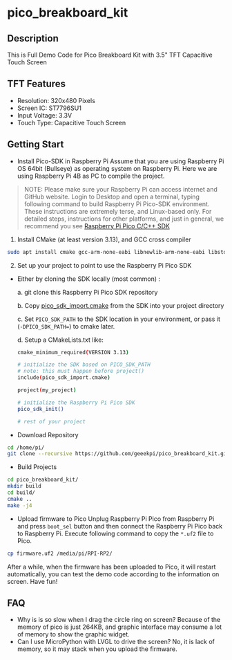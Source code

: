 # pico_breakboard_kit
## Description
This is Full Demo Code for Pico Breakboard Kit with 3.5" TFT Capacitive Touch Screen
## TFT Features
* Resolution: 320x480 Pixels
* Screen IC: ST7796SU1
* Input Voltage: 3.3V 
* Touch Type: Capacitive Touch Screen

## Getting Start
* Install Pico-SDK in Raspberry Pi 
Assume that you are using Raspberry Pi OS 64bit (Bullseye) as operating system on Raspberry Pi. Here we are using Raspberry Pi 4B as PC to compile the project.

> NOTE: Please make sure your Raspberry Pi can access internet and GitHub website. 
Login to Desktop and open a terminal, typing following command to build Raspberry Pi Pico-SDK environment.
These instructions are extremely terse, and Linux-based only. 
For detailed steps, instructions for other platforms, and just in general, we recommend you see [Raspberry Pi Pico C/C++ SDK](https://rptl.io/pico-c-sdk)
1. Install CMake (at least version 3.13), and GCC cross compiler

```bash 
sudo apt install cmake gcc-arm-none-eabi libnewlib-arm-none-eabi libstdc++-arm-none-eabi-newlib
```
2. Set up your project to point to use the Raspberry Pi Pico SDK

  * Either by cloning the SDK locally (most common) :

    a. git clone this Raspberry Pi Pico SDK repository

    b. Copy [pico_sdk_import.cmake](https://github.com/raspberrypi/pico-sdk/blob/master/external/pico_sdk_import.cmake) from the SDK into your project directory

    c. Set `PICO_SDK_PATH` to the SDK location in your environment, or pass it (`-DPICO_SDK_PATH=`) to cmake later.

    d. Setup a CMakeLists.txt like:
    ```bash
    cmake_minimum_required(VERSION 3.13)

    # initialize the SDK based on PICO_SDK_PATH
    # note: this must happen before project()
    include(pico_sdk_import.cmake)

    project(my_project)

    # initialize the Raspberry Pi Pico SDK
    pico_sdk_init()

    # rest of your project
    ```
* Download Repository 
```bash
cd /home/pi/
git clone --recursive https://github.com/geeekpi/pico_breakboard_kit.git
```

* Build Projects
```bash
cd pico_breakboard_kit/
mkdir build
cd build/
cmake ..
make -j4
```

* Upload firmware to Pico 
Unplug Raspberry Pi Pico from Raspberry Pi and press `boot_sel` button and then connect the Raspberry Pi Pico back to Raspberry Pi.
Execute following command to copy the `*.uf2` file to Pico. 
```bash
cp firmware.uf2 /media/pi/RPI-RP2/
```
After a while, when the firmware has been uploaded to Pico, it will restart automatically, you can test the demo code according to the information on screen. 
Have fun!
## FAQ
* Why is is so slow when I drag the circle ring on screen? 
Because of the memory of pico is just 264KB, and graphic interface may consume a lot of memory to show the graphic widget. 
* Can I use MicroPython with LVGL to drive the screen?
No, it is lack of memory, so it may stack when you upload the firmware. 
